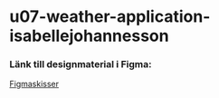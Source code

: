 # u07-weather-application-isabellejohannesson

### Länk till designmaterial i Figma:

[Figmaskisser](https://www.figma.com/file/9EeW52PuEyvbfY21L5aX6h/Waether-application?node-id=0%3A1&t=1vqWm2F9NYMGafzO-1)

